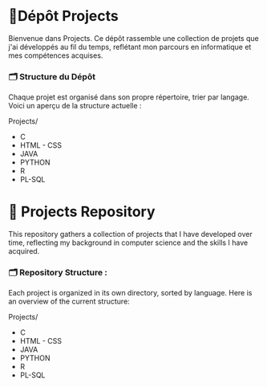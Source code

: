 <header>

</header>


# 🌟Dépôt Projects
Bienvenue dans Projects. Ce dépôt rassemble une collection de projets que j'ai développés au fil du temps, reflétant mon parcours en informatique et mes compétences acquises.

### 🗂️ Structure du Dépôt
Chaque projet est organisé dans son propre répertoire, trier par langage. Voici un aperçu de la structure actuelle :

Projects/
- C
- HTML - CSS
- JAVA
- PYTHON
- R
- PL-SQL



# 🌟 Projects Repository
This repository gathers a collection of projects that I have developed over time, reflecting my background in computer science and the skills I have acquired.

### 🗂️ Repository Structure :
Each project is organized in its own directory, sorted by language. Here is an overview of the current structure:

Projects/
- C
- HTML - CSS
- JAVA
- PYTHON
- R
- PL-SQL
